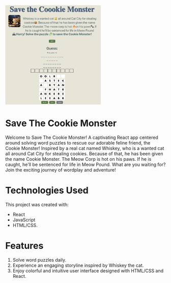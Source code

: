 <img src="cat.png" width="300"/>

# Save The Cookie Monster

Welcome to Save The Cookie Monster! A captivating React app centered around solving word puzzles to rescue our adorable feline friend, the Cookie Monster! Inspired by a real cat named Whiskey, who is a wanted cat all around Cat City for stealing cookies. Because of that, he has been given the name Cookie Monster. The Meow Corp is hot on his paws. If he is caught, he'll be sentenced for life in Meow Pound. What are you waiting for? Join the exciting journey of wordplay and adventure!

# Technologies Used
This project was created with:
- React
- JavaScript
- HTML/CSS.

# Features
1. Solve word puzzles daily.
2. Experience an engaging storyline inspired by Whiskey the cat.
3. Enjoy colorful and intuitive user interface designed with HTML/CSS and React.

